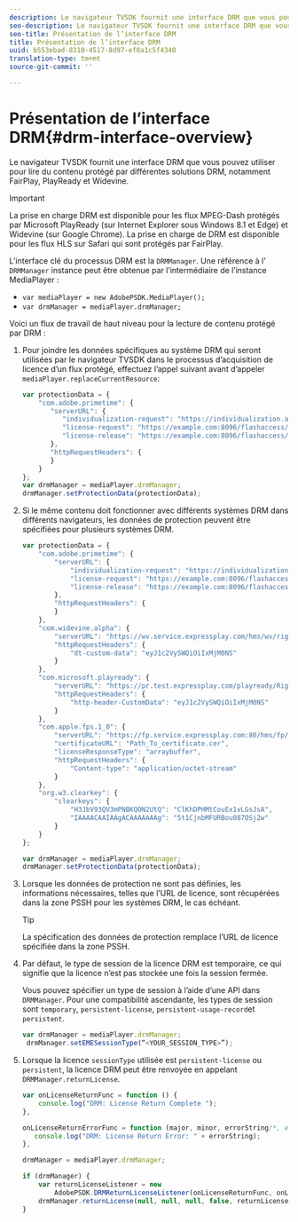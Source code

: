 ```yaml
---
description: Le navigateur TVSDK fournit une interface DRM que vous pouvez utiliser pour lire du contenu protégé par différentes solutions DRM, notamment FairPlay, PlayReady et Widevine.
seo-description: Le navigateur TVSDK fournit une interface DRM que vous pouvez utiliser pour lire du contenu protégé par différentes solutions DRM, notamment FairPlay, PlayReady et Widevine.
seo-title: Présentation de l’interface DRM
title: Présentation de l’interface DRM
uuid: b553ebad-8310-4517-8d97-ef8a1c5f4340
translation-type: tm+mt
source-git-commit: ''

---
```



# Présentation de l’interface DRM{#drm-interface-overview}

Le navigateur TVSDK fournit une interface DRM que vous pouvez utiliser pour lire du contenu protégé par différentes solutions DRM, notamment FairPlay, PlayReady et Widevine.

<!--<a id="section_59994F2059B245E996E0776214804A0A"></a>-->

>[!IMPORTANT]
>
>La prise en charge DRM est disponible pour les flux MPEG-Dash protégés par Microsoft PlayReady (sur Internet Explorer sous Windows 8.1 et Edge) et Widevine (sur Google Chrome). La prise en charge de DRM est disponible pour les flux HLS sur Safari qui sont protégés par FairPlay.

L’interface clé du processus DRM est la `DRMManager`. Une référence à l’ `DRMManager` instance peut être obtenue par l’intermédiaire de l’instance MediaPlayer :

* `var mediaPlayer = new AdobePSDK.MediaPlayer();`
* `var drmManager = mediaPlayer.drmManager;`

<!--<a id="section_B7E8AD9A4D4F4BD9BA2A67ABC135D6F9"></a>-->

Voici un flux de travail de haut niveau pour la lecture de contenu protégé par DRM :

1. Pour joindre les données spécifiques au système DRM qui seront utilisées par le navigateur TVSDK dans le processus d’acquisition de licence d’un flux protégé, effectuez l’appel suivant avant d’appeler `mediaPlayer.replaceCurrentResource`:

   ```js
   var protectionData = { 
       "com.adobe.primetime": { 
          "serverURL": { 
             "individualization-request": "https://individualization.adobe.com/flashaccess/i15n/v5", 
             "license-request": "https://example.com:8096/flashaccess/req", 
             "license-release": "https://example.com:8096/flashaccess/req" 
          }, 
          "httpRequestHeaders": { 
          } 
       } 
   }; 
   var drmManager = mediaPlayer.drmManager; 
   drmManager.setProtectionData(protectionData);
   ```

1. Si le même contenu doit fonctionner avec différents systèmes DRM dans différents navigateurs, les données de protection peuvent être spécifiées pour plusieurs systèmes DRM.

   ```js
   var protectionData = { 
       "com.adobe.primetime": { 
           "serverURL": { 
               "individualization-request": "https://individualization.adobe.com/flashaccess/i15n/v5", 
               "license-request": "https://example.com:8096/flashaccess/req", 
               "license-release": "https://example.com:8096/flashaccess/req" 
           }, 
           "httpRequestHeaders": { 
           } 
       }, 
       "com.widevine.alpha": { 
           "serverURL": "https://wv.service.expressplay.com/hms/wv/rights/?ExpressPlayToken=<token value>", 
           "httpRequestHeaders": { 
               "dt-custom-data": "eyJ1c2VySWQiOiIxMjM0NS" 
           } 
       }, 
       "com.microsoft.playready": { 
           "serverURL": "https://pr.test.expressplay.com/playready/RightsManager.asmx?ExpressPlayToken=<token value>", 
           "httpRequestHeaders": { 
               "http-header-CustomData": "eyJ1c2VySWQiOiIxMjM0NS" 
           } 
       }, 
       "com.apple.fps.1_0": { 
           "serverURL": "https://fp.service.expressplay.com:80/hms/fp/rights/?ExpressPlayToken=<token value>", 
           "certificateURL": "Path_To_certificate.cer", 
           "licenseResponseType": "arraybuffer", 
           "httpRequestHeaders": { 
               "Content-type": "application/octet-stream" 
           } 
       }, 
       "org.w3.clearkey": { 
           "clearkeys": { 
               "H3JbV93QV3mPNBKQON2UtQ": "ClKhDPHMtCouEx1vLGsJsA", 
               "IAAAACAAIAAgACAAAAAAAg": "5t1CjnbMFURBou087OSj2w" 
           } 
       } 
   }; 
   
   var drmManager = mediaPlayer.drmManager; 
   drmManager.setProtectionData(protectionData);
   ```

1. Lorsque les données de protection ne sont pas définies, les informations nécessaires, telles que l’URL de licence, sont récupérées dans la zone PSSH pour les systèmes DRM, le cas échéant.

   >[!TIP]
   >
   >La spécification des données de protection remplace l’URL de licence spécifiée dans la zone PSSH.

1. Par défaut, le type de session de la licence DRM est temporaire, ce qui signifie que la licence n’est pas stockée une fois la session fermée.

   Vous pouvez spécifier un type de session à l’aide d’une API dans `DRMManager`.  Pour une compatibilité ascendante, les types de session sont `temporary`, `persistent-license`, `persistent-usage-record`et `persistent`.

   ```js
   var drmManager = mediaPlayer.drmManager; 
    drmManager.setEMESessionType(“<YOUR_SESSION_TYPE>”); 
   ```

1. Lorsque la licence `sessionType` utilisée est `persistent-license` ou `persistent`, la licence DRM peut être renvoyée en appelant `DRMManager.returnLicense`.

   ```js
   var onLicenseReturnFunc = function () { 
       console.log("DRM: License Return Complete "); 
   }, 
   
   onLicenseReturnErrorFunc = function (major, minor, errorString/*, errorServerUrl*/) { 
      console.log("DRM: License Return Error: " + errorString); 
   }, 
   
   drmManager = mediaPlayer.drmManager; 
   
   if (drmManager) { 
       var returnLicenseListener = new  
           AdobePSDK.DRMReturnLicenseListener(onLicenseReturnFunc, onLicenseReturnErrorFunc); 
       drmManager.returnLicense(null, null, null, false, returnLicenseListener, drmLicense.session); 
   }
   ```

